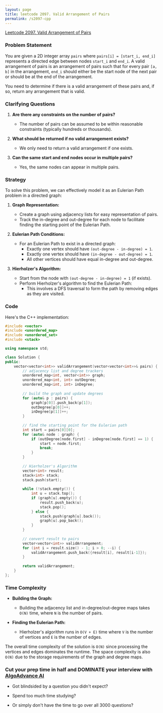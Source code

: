 ```yaml
---
layout: page
title: leetcode 2097. Valid Arrangement of Pairs
permalink: /s2097-cpp
---
```

[Leetcode 2097. Valid Arrangement of Pairs](https://algoadvance.github.io/algoadvance/l2097)
### Problem Statement

You are given a 2D integer array `pairs` where `pairs[i] = [start_i, end_i]` represents a directed edge between nodes `start_i` and `end_i`. A valid arrangement of pairs is an arrangement of pairs such that for every pair `[a, b]` in the arrangement, `end_i` should either be the start node of the next pair or should be at the end of the arrangement.

You need to determine if there is a valid arrangement of these pairs and, if so, return any arrangement that is valid.

### Clarifying Questions

1. **Are there any constraints on the number of pairs?**
   - The number of pairs can be assumed to be within reasonable constraints (typically hundreds or thousands).
   
2. **What should be returned if no valid arrangement exists?**
   - We only need to return a valid arrangement if one exists.

3. **Can the same start and end nodes occur in multiple pairs?**
   - Yes, the same nodes can appear in multiple pairs.

### Strategy

To solve this problem, we can effectively model it as an Eulerian Path problem in a directed graph:
1. **Graph Representation:**
   - Create a graph using adjacency lists for easy representation of pairs.
   - Track the in-degree and out-degree for each node to facilitate finding the starting point of the Eulerian Path.
   
2. **Eulerian Path Conditions:**
   - For an Eulerian Path to exist in a directed graph:
     - Exactly one vertex should have `(out-degree - in-degree) = 1`.
     - Exactly one vertex should have `(in-degree - out-degree) = 1`.
     - All other vertices should have equal in-degree and out-degree.

3. **Hierholzer's Algorithm:**
   - Start from the node with `(out-degree - in-degree) = 1` (if exists).
   - Perform Hierholzer's algorithm to find the Eulerian Path:
     - This involves a DFS traversal to form the path by removing edges as they are visited.

### Code

Here's the C++ implementation:

```cpp
#include <vector>
#include <unordered_map>
#include <unordered_set>
#include <stack>

using namespace std;

class Solution {
public:
    vector<vector<int>> validArrangement(vector<vector<int>>& pairs) {
        // adjacency list and degree trackers
        unordered_map<int, vector<int>> graph;
        unordered_map<int, int> outDegree;
        unordered_map<int, int> inDegree;
        
        // build the graph and update degrees
        for (auto& p : pairs) {
            graph[p[0]].push_back(p[1]);
            outDegree[p[0]]++;
            inDegree[p[1]]++;
        }
        
        // find the starting point for the Eulerian path
        int start = pairs[0][0];
        for (auto& node : graph) {
            if (outDegree[node.first] - inDegree[node.first] == 1) {
                start = node.first;
                break;
            }
        }
        
        // Hierholzer's Algorithm
        vector<int> result;
        stack<int> stack;
        stack.push(start);
        
        while (!stack.empty()) {
            int u = stack.top();
            if (graph[u].empty()) {
                result.push_back(u);
                stack.pop();
            } else {
                stack.push(graph[u].back());
                graph[u].pop_back();
            }
        }
        
        // convert result to pairs
        vector<vector<int>> validArrangement;
        for (int i = result.size() - 1; i > 0; --i) {
            validArrangement.push_back({result[i], result[i-1]});
        }
        
        return validArrangement;
    }
};
```

### Time Complexity

- **Building the Graph:**
  - Building the adjacency list and in-degree/out-degree maps takes `O(N)` time, where `N` is the number of pairs.
  
- **Finding the Eulerian Path:**
  - Hierholzer's algorithm runs in `O(V + E)` time where `V` is the number of vertices and `E` is the number of edges.

The overall time complexity of the solution is `O(N)` since processing the vertices and edges dominates the runtime. The space complexity is also `O(N)` due to the storage requirements of the graph and degree maps.


### Cut your prep time in half and DOMINATE your interview with [AlgoAdvance AI](https://algoAdvance.com)

- Got blindsided by a question you didn't expect?

- Spend too much time studying?

- Or simply don't have the time to go over all 3000 questions?

